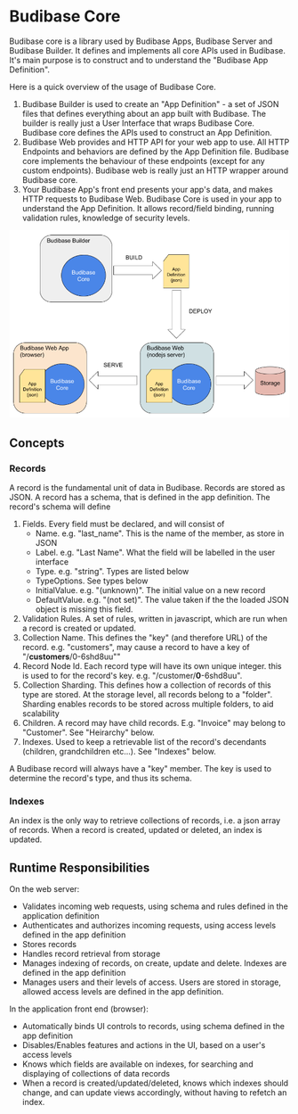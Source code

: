 # Budibase Core

Budibase core is a library used by Budibase Apps, Budibase Server and Budibase Builder. It defines and implements all core APIs used in Budibase. It's main purpose is to construct and to understand the "Budibase App Definition".

Here is a quick overview of the usage of Budibase Core.

1. Budibase Builder is used to create an "App Definition" - a set of JSON files that defines everything about an app built with Budibase. The builder is really just a User Interface that wraps Budibase Core. Budibase core defines the APIs used to construct an App Definition.
2. Budibase Web provides and HTTP API for your web app to use. All HTTP Endpoints and behaviors are defined by the App Definition file. Budibase core implements the behaviour of these endpoints (except for any custom endpoints). Budibase web is really just an HTTP wrapper around Budibase core.
3. Your Budibase App's front end presents your app's data, and makes HTTP requests to Budibase Web. Budibase Core is used in your app to understand the App Definition. It allows record/field binding, running validation rules, knowledge of security levels.

![overview](./assets/budibase-core/overview.png)



## Concepts

### Records

A record is the fundamental unit of data in Budibase. Records are stored as JSON. A record has a schema, that is defined in the app definition. The record's schema will define

1. Fields. Every field must be declared, and will consist of
   - Name. e.g. "last_name". This is the name of the member, as store in JSON
   - Label. e.g. "Last Name". What the field will be labelled in the user interface
   - Type. e.g. "string". Types are listed below
   - TypeOptions. See types below
   - InitialValue. e.g. "(unknown)". The initial value on a new record 
   - DefaultValue. e.g. "(not set)". The value taken if the the loaded JSON object is missing this field.
2. Validation Rules. A set of rules, written in javascript, which are run when a record is created or updated.
3. Collection Name. This defines the "key" (and therefore URL) of the record. e.g. "customers", may cause a record to have a key of "/**customers**/0-6shd8uu""
4. Record Node Id. Each record type will have its own unique integer. this is used to for the record's key. e.g. "/customer/**0**-6shd8uu".
5. Collection Sharding. This defines how a collection of records of this type are stored. At the storage level, all records belong to a "folder". Sharding enables records to be stored across multiple folders, to aid scalability
6. Children. A record may have child records. E.g. "Invoice" may belong to "Customer". See "Heirarchy" below.
7. Indexes. Used to keep a retrievable list of the record's decendants (children, grandchildren etc...). See "Indexes" below.

A Budibase record will always have a "key" member. The key is used to determine the record's type, and thus its schema.

### Indexes

An index is the only way to retrieve collections of records, i.e. a json array of records. When a record is created, updated or deleted, an index is updated.

## Runtime Responsibilities

On the web server:

- Validates incoming web requests, using schema and rules defined in the application definition
- Authenticates and authorizes incoming requests, using access levels defined in the app definition
- Stores records
- Handles record retrieval from storage
- Manages indexing of records, on create, update and delete. Indexes are defined in the app definition
- Manages users and their levels of access. Users are stored in storage, allowed access levels are defined in the app definition.

In the application front end (browser):

- Automatically binds UI controls to records, using schema defined in the app definition
- Disables/Enables features and actions in the UI, based on a user's access levels
- Knows which fields are available on indexes, for searching and displaying of collections of data records
- When a record is created/updated/deleted, knows which indexes should change, and can update views accordingly, without having to refetch an index.

